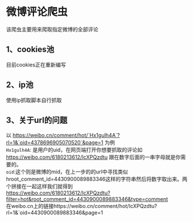 # 微博评论爬虫  
该爬虫主要用来爬取指定微博的全部评论
## 1、cookies池
目前cookies正在重新编写
## 2、ip池
使用ip抓取脚本自行抓取
## 3、关于url的问题
以 https://weibo.cn/comment/hot/`Hx1gulh4A`?rl=1&`oid=4378696905070520`&page=1 为例<br>`Hx1gulh4A`: 是用户的uid，在网页端打开你想要抓取的评论如 https://weibo.com/6180213612/IcXPQzdtu 跟在数字后面的一串字母就是你需要的。<br>`oid`:这个则是微博的mid，在上一步的的url中寻找类似hroot_comment_id=4430900089883346这样的字符串然后将数字取出来。两个拼接在一起这样我们就得到 <br>https://weibo.com/6180213612/IcXPQzdtu?filter=hot&root_comment_id=4430900089883346&type=comment<br>在weibo.cn上的链接https://weibo.cn/comment/hot/IcXPQzdtu?rl=1&`oid=4430900089883346&page=1
